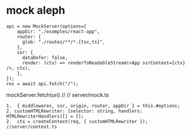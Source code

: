 # mock aleph
    api = new MockServer(options={
        appDir: "./examples/react-app",
        router: {
          glob: "./routes/**/*.{tsx,ts}",
        },
        ssr: {
          dataDefer: false,
          render: (ctx) => renderToReadableStream(<App ssrContext={ctx} />, ctx),
        },
    });
    res = await api.fetch("/");

mockServer.fetch(uri) // // server/mock.ts

    1.  { middlewares, ssr, origin, router, appDir } = this.#options;
    2. customHTMLRewriter: [selector: string, handlers: HTMLRewriterHandlers][] = [];
    2.  ctx = createContext(req, { customHTMLRewriter });   //server/context.ts
